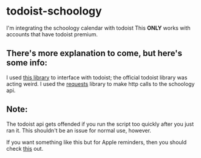 # todoist-schoology
I'm integrating the schoology calendar with todoist
This **ONLY** works with accounts that have todoist premium.

## There's more explanation to come, but here's some info:
I used [this library](https://github.com/Garee/PyTodoist) to interface with todoist; the official todoist library was acting weird.
I used the [requests](https://github.com/kennethreitz/requests) library to make http calls to the schoology api.

## Note:
The todoist api gets offended if you run the script too quickly after you just ran it. This shouldn't be an issue for normal use, however.

If you want something like this but for Apple reminders, then you should check [this](https://github.com/PostsDesert/SiRI) out.

